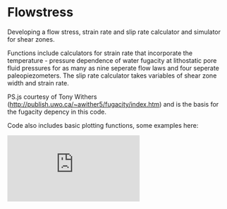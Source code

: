 # Flowstress

Developing a flow stress, strain rate and slip rate calculator and simulator for shear zones. 

Functions include calculators for strain rate that incorporate the temperature - pressure dependence of water fugacity at lithostatic pore fluid pressures for as many as nine seperate flow laws and four seperate paleopiezometers. The slip rate calculator takes variables of shear zone width and strain rate. 

PS.js courtesy of Tony Withers (http://publish.uwo.ca/~awither5/fugacity/index.htm) and is the basis for the fugacity depency in this code. 


Code also includes basic plotting functions, some examples here: 

![Strain_and_Slip](https://raw.github.com/BenjiDa/Flowstress/master/figs/Strain_Slip_Rates.pdf "A) Plot of strain rates over a range of temperatures, B) Slip rates for a corresponding shear zone 30 m wide")
